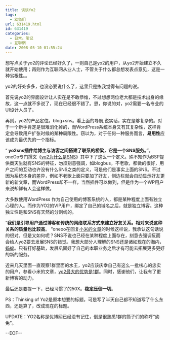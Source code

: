 ```yaml
---
title: 谈谈Yo2
tags:
  - 幼兔们
url: 631419.html
id: 631419
categories:
  - 日常。笔记
  - 互聯網
date: 2008-05-10 01:55:24
---
```


想写点关于yo2的评论已经好久了，一则自己是yo2的用户，从yo2开始建立不久就开始使用；再则作为互联网从业人士，不管关于什么都总想发表点意见，这是一种劣根性。。

yo2的好处多多，也没必要说什么了，这里只是拣我觉得有问题的说。

首先说yo2的界面设计让人实在是不敢恭维，不过想想两位老大都是技术出身的缘故，这一点就不多说了，现在已经很不错了。恩，你说的对，yo2需要一名专业的UI设计人员了。

再则，yo2的产品定位。blog+sns。看上面的导航,说实话，实在是够复杂的。对于一个新手肯定是很难消化掉的，而WordPress系统本身又有其复杂性，这样肯定会导致用户扩张时候的某种局限性。窃以为，对于任何一种服务而言，**易用性**应该成为最优先的一个指标。

“ **yo2sns插件给博主与访客之间搭建了联系的桥梁，它是一个SNS服务。”**，oneOo专门撰文《[yo2为什么是SNS](http://oneoo.com/articles/thinks-about-yo2sns.html)》其中下了这么一个定义。殊不知作为BSP提供商天生就有SNS的特征，勿须刻意强调，如blogbus，不老歌，都做的很好，用户之间的互动也许没有什么SNS之类的定义，可是他们是事实上面的SNS。不过因为系统本身的差异，例如不老歌上面只要加了好友，侧边栏就会自动显示好友更新的新文章，而WordPress却不一样，当然插件可以做到，但是作为一个WP用户来说却鲜有人会这样做。

大多数使用WordPress 作为自己使用的博客系统的人，都是某种程度上面有独立心理的人。而作为YO2的VIP用户，绑定了自己的域名之后，就是独立博客。这种独立性是和SNS有天然的分割线的。

“**我们是引导用户通过博客和传统的网络联系方式来建立好友关系。相对来说这种关系的质量也比较高**。 ”oneoo在回复[小米的文章](http://www.11-50.cn/2008/05/07/the-boss-on-the-definition-of-rebuttal-sns/#comments)的时候这样说，我承认这句话说的很对。但是又如何呢？SNS不说也已经在某种程度上面存在，刻意去强调反而会给人yo2要去发展SNS的错觉。我想大部分人理解的SNS还是诸如现在的海内，[蚂蚁](http://www.mayi.com)。只有打好基础，发展巩固好了自己的本职业务之后才有可能去拓展更多更好的新的服务。

近来几天里面一直观察1群里面的水王，yo2应该庆幸自己有这么一批核心的忠实的用户，参看小米的文章，[yo2最大的优势是1群](http://www.11-50.cn/2008/04/26/yo2-the-biggest-advantage-is-that-a-group/)。同时，感谢他们，让我有了更新博客的动力。

最后还是要提一下，已经习惯了的50X。**稳定压倒一切**。

PS：Thinking of Yo2是原本想要的标题，可是写了半天自己都不知道写了什么东西，还是算了，改成现在的标题。

UPDATE：YO2名称是优博网已经没有记住，倒是很熟悉1群的筒子们的称呼“幼兔”。

--EOF--
